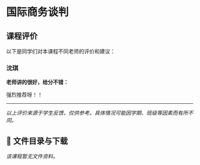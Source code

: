 # 国际商务谈判

## 课程评价

以下是同学们对本课程不同老师的评价和建议：

### 沈琪

**老师讲的很好，给分不错：**

强烈推荐呀！！

---

*以上评价来源于学生反馈，仅供参考。具体情况可能因学期、班级等因素而有所不同。*
## 📄 文件目录与下载

_该课程暂无文件资料。_
